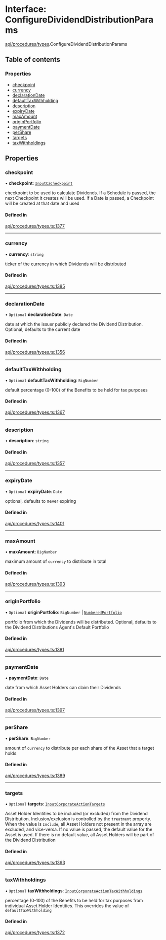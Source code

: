 # Interface: ConfigureDividendDistributionParams

[api/procedures/types](../wiki/api.procedures.types).ConfigureDividendDistributionParams

## Table of contents

### Properties

- [checkpoint](../wiki/api.procedures.types.ConfigureDividendDistributionParams#checkpoint)
- [currency](../wiki/api.procedures.types.ConfigureDividendDistributionParams#currency)
- [declarationDate](../wiki/api.procedures.types.ConfigureDividendDistributionParams#declarationdate)
- [defaultTaxWithholding](../wiki/api.procedures.types.ConfigureDividendDistributionParams#defaulttaxwithholding)
- [description](../wiki/api.procedures.types.ConfigureDividendDistributionParams#description)
- [expiryDate](../wiki/api.procedures.types.ConfigureDividendDistributionParams#expirydate)
- [maxAmount](../wiki/api.procedures.types.ConfigureDividendDistributionParams#maxamount)
- [originPortfolio](../wiki/api.procedures.types.ConfigureDividendDistributionParams#originportfolio)
- [paymentDate](../wiki/api.procedures.types.ConfigureDividendDistributionParams#paymentdate)
- [perShare](../wiki/api.procedures.types.ConfigureDividendDistributionParams#pershare)
- [targets](../wiki/api.procedures.types.ConfigureDividendDistributionParams#targets)
- [taxWithholdings](../wiki/api.procedures.types.ConfigureDividendDistributionParams#taxwithholdings)

## Properties

### checkpoint

• **checkpoint**: [`InputCaCheckpoint`](../wiki/api.entities.Asset.Fungible.Checkpoints.types#inputcacheckpoint)

checkpoint to be used to calculate Dividends. If a Schedule is passed, the next Checkpoint it creates will be used.
  If a Date is passed, a Checkpoint will be created at that date and used

#### Defined in

[api/procedures/types.ts:1377](https://github.com/PolymeshAssociation/polymesh-sdk/blob/f8a937f04/src/api/procedures/types.ts#L1377)

___

### currency

• **currency**: `string`

ticker of the currency in which Dividends will be distributed

#### Defined in

[api/procedures/types.ts:1385](https://github.com/PolymeshAssociation/polymesh-sdk/blob/f8a937f04/src/api/procedures/types.ts#L1385)

___

### declarationDate

• `Optional` **declarationDate**: `Date`

date at which the issuer publicly declared the Dividend Distribution. Optional, defaults to the current date

#### Defined in

[api/procedures/types.ts:1356](https://github.com/PolymeshAssociation/polymesh-sdk/blob/f8a937f04/src/api/procedures/types.ts#L1356)

___

### defaultTaxWithholding

• `Optional` **defaultTaxWithholding**: `BigNumber`

default percentage (0-100) of the Benefits to be held for tax purposes

#### Defined in

[api/procedures/types.ts:1367](https://github.com/PolymeshAssociation/polymesh-sdk/blob/f8a937f04/src/api/procedures/types.ts#L1367)

___

### description

• **description**: `string`

#### Defined in

[api/procedures/types.ts:1357](https://github.com/PolymeshAssociation/polymesh-sdk/blob/f8a937f04/src/api/procedures/types.ts#L1357)

___

### expiryDate

• `Optional` **expiryDate**: `Date`

optional, defaults to never expiring

#### Defined in

[api/procedures/types.ts:1401](https://github.com/PolymeshAssociation/polymesh-sdk/blob/f8a937f04/src/api/procedures/types.ts#L1401)

___

### maxAmount

• **maxAmount**: `BigNumber`

maximum amount of `currency` to distribute in total

#### Defined in

[api/procedures/types.ts:1393](https://github.com/PolymeshAssociation/polymesh-sdk/blob/f8a937f04/src/api/procedures/types.ts#L1393)

___

### originPortfolio

• `Optional` **originPortfolio**: `BigNumber` \| [`NumberedPortfolio`](../wiki/api.entities.NumberedPortfolio.NumberedPortfolio)

portfolio from which the Dividends will be distributed. Optional, defaults to the Dividend Distributions Agent's Default Portfolio

#### Defined in

[api/procedures/types.ts:1381](https://github.com/PolymeshAssociation/polymesh-sdk/blob/f8a937f04/src/api/procedures/types.ts#L1381)

___

### paymentDate

• **paymentDate**: `Date`

date from which Asset Holders can claim their Dividends

#### Defined in

[api/procedures/types.ts:1397](https://github.com/PolymeshAssociation/polymesh-sdk/blob/f8a937f04/src/api/procedures/types.ts#L1397)

___

### perShare

• **perShare**: `BigNumber`

amount of `currency` to distribute per each share of the Asset that a target holds

#### Defined in

[api/procedures/types.ts:1389](https://github.com/PolymeshAssociation/polymesh-sdk/blob/f8a937f04/src/api/procedures/types.ts#L1389)

___

### targets

• `Optional` **targets**: [`InputCorporateActionTargets`](../wiki/api.procedures.types#inputcorporateactiontargets)

Asset Holder Identities to be included (or excluded) from the Dividend Distribution. Inclusion/exclusion is controlled by the `treatment`
  property. When the value is `Include`, all Asset Holders not present in the array are excluded, and vice-versa. If no value is passed,
  the default value for the Asset is used. If there is no default value, all Asset Holders will be part of the Dividend Distribution

#### Defined in

[api/procedures/types.ts:1363](https://github.com/PolymeshAssociation/polymesh-sdk/blob/f8a937f04/src/api/procedures/types.ts#L1363)

___

### taxWithholdings

• `Optional` **taxWithholdings**: [`InputCorporateActionTaxWithholdings`](../wiki/api.procedures.types#inputcorporateactiontaxwithholdings)

percentage (0-100) of the Benefits to be held for tax purposes from individual Asset Holder Identities.
  This overrides the value of `defaultTaxWithholding`

#### Defined in

[api/procedures/types.ts:1372](https://github.com/PolymeshAssociation/polymesh-sdk/blob/f8a937f04/src/api/procedures/types.ts#L1372)
